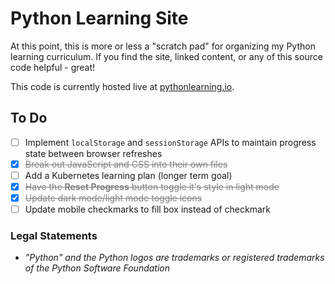 # Python Learning Site

At this point, this is more or less a "scratch pad" for organizing my Python learning curriculum. If you find the site, linked content, or any of this source code helpful - great!

This code is currently hosted live at [pythonlearning.io](https://www.pythonlearning.io/).

## To Do

- [ ] Implement `localStorage` and `sessionStorage` APIs to maintain progress state between browser refreshes
- [x] <span style="color:gray">~~Break out JavaScript and CSS into their own files~~</span>
- [ ] Add a Kubernetes learning plan (longer term goal)
- [x] <span style="color:gray">~~Have the **Reset Progress** button toggle it's style in light mode~~</span>
- [x] <span style="color:gray">~~Update dark mode/light mode toggle icons~~</span>
- [ ] Update mobile checkmarks to fill box instead of checkmark

### Legal Statements

- _"Python" and the Python logos are trademarks or registered trademarks of the Python Software Foundation_
